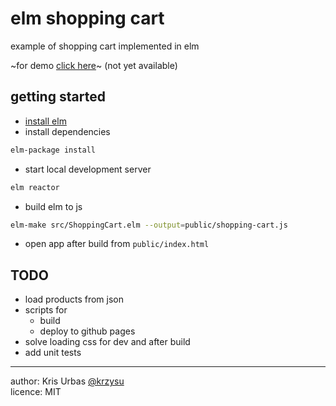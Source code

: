 # elm shopping cart

example of shopping cart implemented in elm

~for demo [click here](http://krzysu.github.io/elm-shopping-cart/)~ (not yet available)

## getting started

- [install elm](https://guide.elm-lang.org/install.html)
- install dependencies

```sh
elm-package install
```

- start local development server

```sh
elm reactor
```

- build elm to js

```sh
elm-make src/ShoppingCart.elm --output=public/shopping-cart.js
```

- open app after build from `public/index.html`

## TODO
- load products from json
- scripts for
   - build
   - deploy to github pages
- solve loading css for dev and after build
- add unit tests

* * *
author: Kris Urbas [@krzysu](https://twitter.com/krzysu)   
licence: MIT
